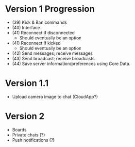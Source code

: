 # Version 1 Progression
* (39) Kick & Ban commands
* (40) Interface
* (41) Reconnect if disconnected
  * Should eventually be an option
* (41) Reconnect if kicked
  * Should eventually be an option
* (42) Send messages; receive messages
* (43) Send broadcast; receive broadcasts
* (44) Save server information/preferences using Core Data.

# Version 1.1
* Upload camera image to chat (CloudApp?)

# Version 2
* Boards
* Private chats (?)
* Push notifications (?)